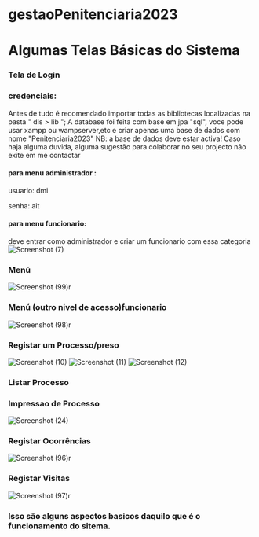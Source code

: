 
# gestaoPenitenciaria2023

# Algumas Telas Básicas do Sistema


### Tela de Login
### credenciais:
Antes de tudo é recomendado importar todas as bibliotecas localizadas na pasta " dis > lib ";
A database foi feita com base em jpa "sql", 
voce pode usar xampp ou wampserver,etc e criar apenas uma base de dados com nome "Penitenciaria2023"
NB: a base de dados deve estar activa!
Caso haja alguma duvida, alguma sugestão para colaborar no seu projecto não exite em me contactar
#### para menu administrador : 
usuario: dmi

senha: ait

#### para menu funcionario:
deve entrar como administrador e criar um funcionario com essa categoria
![Screenshot (7)](https://github.com/IsacMahique/gestaoPenitenciaria2023DefinitiveVersion/assets/142544531/5d779885-1571-4d6d-8423-1190ab4de38d)


### Menú
![Screenshot (99)r](https://github.com/IsacMahique/gestaoPenitenciaria2023/assets/142544531/5ee324c3-626a-4ae0-b45a-e449b7c1fa55)

### Menú (outro nivel de acesso)funcionario
![Screenshot (98)r](https://github.com/IsacMahique/gestaoPenitenciaria2023/assets/142544531/625f59aa-1a25-4d0c-99b1-c3b2686de3c1)


### Registar um Processo/preso
![Screenshot (10)](https://github.com/IsacMahique/gestaoPenitenciaria2023DefinitiveVersion/assets/142544531/27c6db43-7840-4707-856e-b536580a9f03)
![Screenshot (11)](https://github.com/IsacMahique/gestaoPenitenciaria2023DefinitiveVersion/assets/142544531/096993f4-6b95-45a5-a8b0-4eb238a6ec0f)
![Screenshot (12)](https://github.com/IsacMahique/gestaoPenitenciaria2023DefinitiveVersion/assets/142544531/cebf51ea-9366-4dca-9952-47bb261d8390)


### Listar Processo
### Impressao de Processo
![Screenshot (24)](https://github.com/IsacMahique/gestaoPenitenciaria2023DefinitiveVersion/assets/142544531/e5c7b138-a5a1-42bc-9cc6-d2a993d007ea)



### Registar Ocorrências
![Screenshot (96)r](https://github.com/IsacMahique/gestaoPenitenciaria2023/assets/142544531/cdab655a-92ce-48b9-b9a1-5e4659e540bc)


### Registar Visitas
![Screenshot (97)r](https://github.com/IsacMahique/gestaoPenitenciaria2023/assets/142544531/b462649e-c2b9-4691-aff9-58196f9d3695)


### Isso são alguns aspectos basicos daquilo que é o funcionamento do sitema.
